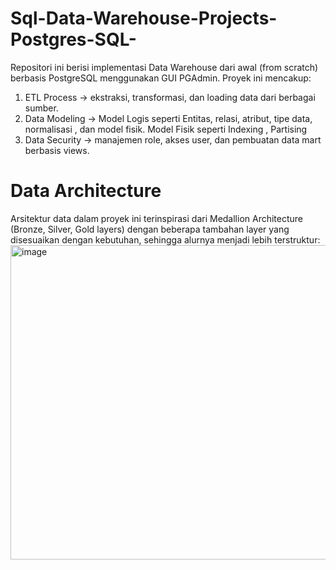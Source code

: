 # Sql-Data-Warehouse-Projects-Postgres-SQL-
Repositori ini berisi implementasi Data Warehouse dari awal (from scratch) berbasis PostgreSQL menggunakan GUI PGAdmin. Proyek ini mencakup:
  1. ETL Process → ekstraksi, transformasi, dan loading data dari berbagai sumber.
  2. Data Modeling → Model Logis seperti
                          Entitas, relasi, atribut, tipe data, normalisasi , dan model fisik.
                     Model Fisik seperti
                           Indexing , Partising 
  3. Data Security → manajemen role, akses user, dan pembuatan data mart berbasis views.

# Data Architecture
Arsitektur data dalam proyek ini terinspirasi dari Medallion Architecture (Bronze, Silver, Gold layers) dengan beberapa tambahan layer yang disesuaikan dengan kebutuhan, sehingga alurnya menjadi lebih terstruktur:
<img width="1404" height="503" alt="image" src="https://github.com/user-attachments/assets/f0e4f36d-5568-4dc3-bc59-aaa255489494" />
